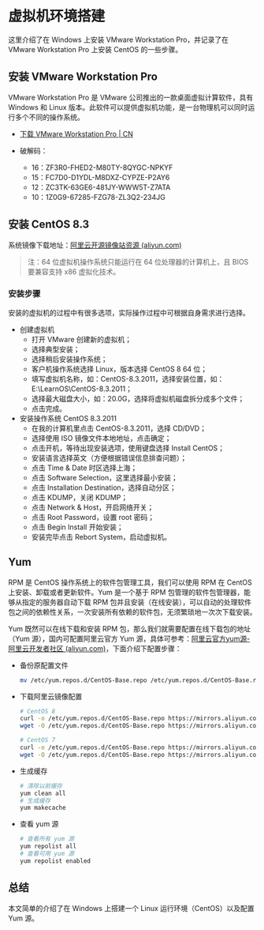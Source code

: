 # 虚拟机环境搭建

这里介绍了在 Windows 上安装 VMware Workstation Pro，并记录了在 VMware Workstation Pro 上安装 CentOS 的一些步骤。

## 安装 VMware Workstation Pro

VMware Workstation Pro 是 VMware 公司推出的一款桌面虚拟计算软件，具有 Windows 和 Linux 版本。此软件可以提供虚拟机功能，是一台物理机可以同时运行多个不同的操作系统。

- [下载 VMware Workstation Pro | CN](https://www.vmware.com/cn/products/workstation-pro/workstation-pro-evaluation.html)

- 破解码：

  - 16：ZF3R0-FHED2-M80TY-8QYGC-NPKYF
  - 15：FC7D0-D1YDL-M8DXZ-CYPZE-P2AY6
  - 12：ZC3TK-63GE6-481JY-WWW5T-Z7ATA
  - 10：1Z0G9-67285-FZG78-ZL3Q2-234JG

## 安装 CentOS 8.3

系统镜像下载地址：[阿里云开源镜像站资源 (aliyun.com)](https://mirrors.aliyun.com/centos)

> 注：64 位虚拟机操作系统只能运行在 64 位处理器的计算机上，且 BIOS 要兼容支持 x86 虚拟化技术。

### 安装步骤 

安装的虚拟机的过程中有很多选项，实际操作过程中可根据自身需求进行选择。

- 创建虚拟机
  - 打开 VMware 创建新的虚拟机；
  - 选择典型安装；
  - 选择稍后安装操作系统；
  - 客户机操作系统选择 Linux，版本选择 CentOS 8 64 位；
  - 填写虚拟机名称，如：CentOS-8.3.2011，选择安装位置，如：E:\LearnOS\CentOS-8.3.2011；
  - 选择最大磁盘大小，如：20.0G，选择将虚拟机磁盘拆分成多个文件；
  - 点击完成。
- 安装操作系统 CentOS 8.3.2011
  - 在我的计算机里点击 CentOS-8.3.2011，选择 CD/DVD；
  - 选择使用 ISO 镜像文件本地地址，点击确定；
  - 点击开机，等待出现安装选项，使用键盘选择 Install CentOS；
  - 安装语言选择英文（方便根据错误信息排查问题）；
  - 点击 Time & Date 时区选择上海；
  - 点击 Software Selection，这里选择最小安装；
  - 点击 Installation Destination，选择自动分区；
  - 点击 KDUMP，关闭 KDUMP；
  - 点击 Network & Host，开启网络开关；
  - 点击 Root Password，设置 root 密码；
  - 点击 Begin Install 开始安装；
  - 安装完毕点击 Rebort System，启动虚拟机。

## Yum

RPM 是 CentOS 操作系统上的软件包管理工具，我们可以使用 RPM 在 CentOS 上安装、卸载或者更新软件。Yum 是一个基于 RPM 包管理的软件包管理器，能够从指定的服务器自动下载 RPM 包并且安装（在线安装），可以自动的处理软件包之间的依赖性关系，一次安装所有依赖的软件包，无须繁琐地一次次下载安装。

Yum 既然可以在线下载和安装 RPM 包，那么我们就需要配置在线下载包的地址（Yum 源），国内可配置阿里云官方 Yum 源，具体可参考：[阿里云官方yum源-阿里云开发者社区 (aliyun.com)](https://developer.aliyun.com/article/675241)，下面介绍下配置步骤：

- 备份原配置文件

  ```bash
  mv /etc/yum.repos.d/CentOS-Base.repo /etc/yum.repos.d/CentOS-Base.repo.backup
  ```

- 下载阿里云镜像配置

  ```bash
  # CentOS 8
  curl -o /etc/yum.repos.d/CentOS-Base.repo https://mirrors.aliyun.com/repo/Centos-vault-8.5.2111.repo
  wget -O /etc/yum.repos.d/CentOS-Base.repo https://mirrors.aliyun.com/repo/Centos-vault-8.5.2111.repo
  
  # CentOS 7
  curl -o /etc/yum.repos.d/CentOS-Base.repo https://mirrors.aliyun.com/repo/Centos-7.repo
  wget -O /etc/yum.repos.d/CentOS-Base.repo https://mirrors.aliyun.com/repo/Centos-7.repo
  ```

- 生成缓存

  ```bash
  # 清除以前缓存
  yum clean all
  # 生成缓存
  yum makecache
  ```

- 查看 yum 源

  ```bash
  # 查看所有 yum 源
  yum repolist all
  # 查看可用 yum 源
  yum repolist enabled
  ```

## 总结

本文简单的介绍了在 Windows 上搭建一个 Linux 运行环境（CentOS）以及配置 Yum 源。

